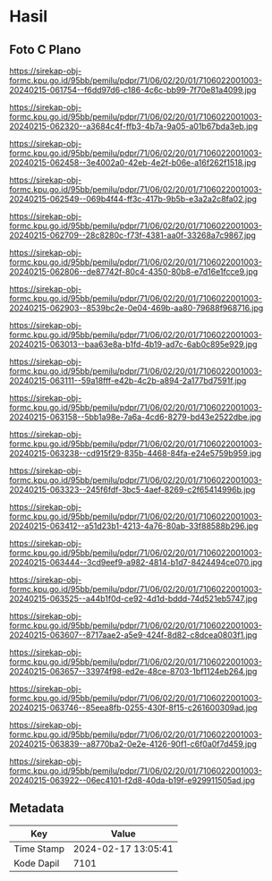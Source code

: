 # Hasil

## Foto C Plano

https://sirekap-obj-formc.kpu.go.id/95bb/pemilu/pdpr/71/06/02/20/01/7106022001003-20240215-061754--f6dd97d6-c186-4c6c-bb99-7f70e81a4099.jpg

https://sirekap-obj-formc.kpu.go.id/95bb/pemilu/pdpr/71/06/02/20/01/7106022001003-20240215-062320--a3684c4f-ffb3-4b7a-9a05-a01b67bda3eb.jpg

https://sirekap-obj-formc.kpu.go.id/95bb/pemilu/pdpr/71/06/02/20/01/7106022001003-20240215-062458--3e4002a0-42eb-4e2f-b06e-a16f262f1518.jpg

https://sirekap-obj-formc.kpu.go.id/95bb/pemilu/pdpr/71/06/02/20/01/7106022001003-20240215-062549--069b4f44-ff3c-417b-9b5b-e3a2a2c8fa02.jpg

https://sirekap-obj-formc.kpu.go.id/95bb/pemilu/pdpr/71/06/02/20/01/7106022001003-20240215-062709--28c8280c-f73f-4381-aa0f-33268a7c9867.jpg

https://sirekap-obj-formc.kpu.go.id/95bb/pemilu/pdpr/71/06/02/20/01/7106022001003-20240215-062806--de87742f-80c4-4350-80b8-e7d16e1fcce9.jpg

https://sirekap-obj-formc.kpu.go.id/95bb/pemilu/pdpr/71/06/02/20/01/7106022001003-20240215-062903--8539bc2e-0e04-469b-aa80-79688f968716.jpg

https://sirekap-obj-formc.kpu.go.id/95bb/pemilu/pdpr/71/06/02/20/01/7106022001003-20240215-063013--baa63e8a-b1fd-4b19-ad7c-6ab0c895e929.jpg

https://sirekap-obj-formc.kpu.go.id/95bb/pemilu/pdpr/71/06/02/20/01/7106022001003-20240215-063111--59a18fff-e42b-4c2b-a894-2a177bd7591f.jpg

https://sirekap-obj-formc.kpu.go.id/95bb/pemilu/pdpr/71/06/02/20/01/7106022001003-20240215-063158--5bb1a98e-7a6a-4cd6-8279-bd43e2522dbe.jpg

https://sirekap-obj-formc.kpu.go.id/95bb/pemilu/pdpr/71/06/02/20/01/7106022001003-20240215-063238--cd915f29-835b-4468-84fa-e24e5759b959.jpg

https://sirekap-obj-formc.kpu.go.id/95bb/pemilu/pdpr/71/06/02/20/01/7106022001003-20240215-063323--245f6fdf-3bc5-4aef-8269-c2f65414996b.jpg

https://sirekap-obj-formc.kpu.go.id/95bb/pemilu/pdpr/71/06/02/20/01/7106022001003-20240215-063412--a51d23b1-4213-4a76-80ab-33f88588b296.jpg

https://sirekap-obj-formc.kpu.go.id/95bb/pemilu/pdpr/71/06/02/20/01/7106022001003-20240215-063444--3cd9eef9-a982-4814-b1d7-8424494ce070.jpg

https://sirekap-obj-formc.kpu.go.id/95bb/pemilu/pdpr/71/06/02/20/01/7106022001003-20240215-063525--a44b1f0d-ce92-4d1d-bddd-74d521eb5747.jpg

https://sirekap-obj-formc.kpu.go.id/95bb/pemilu/pdpr/71/06/02/20/01/7106022001003-20240215-063607--8717aae2-a5e9-424f-8d82-c8dcea0803f1.jpg

https://sirekap-obj-formc.kpu.go.id/95bb/pemilu/pdpr/71/06/02/20/01/7106022001003-20240215-063657--33974f98-ed2e-48ce-8703-1bf1124eb264.jpg

https://sirekap-obj-formc.kpu.go.id/95bb/pemilu/pdpr/71/06/02/20/01/7106022001003-20240215-063746--85eea8fb-0255-430f-8f15-c261600309ad.jpg

https://sirekap-obj-formc.kpu.go.id/95bb/pemilu/pdpr/71/06/02/20/01/7106022001003-20240215-063839--a8770ba2-0e2e-4126-90f1-c6f0a0f7d459.jpg

https://sirekap-obj-formc.kpu.go.id/95bb/pemilu/pdpr/71/06/02/20/01/7106022001003-20240215-063922--06ec4101-f2d8-40da-b19f-e929911505ad.jpg


## Metadata

| Key        | Value               |
| ---------- | ------------------- |
| Time Stamp | 2024-02-17 13:05:41 |
| Kode Dapil | 7101                |



